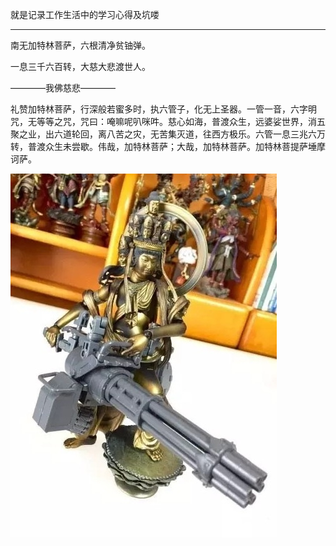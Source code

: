 就是记录工作生活中的学习心得及坑喽

------

南无加特林菩萨，六根清净贫铀弹。

一息三千六百转，大慈大悲渡世人。

————我佛慈悲————



礼赞加特林菩萨，行深般若蜜多时，执六管子，化无上圣器。一管一音，六字明咒，无等等之咒，咒曰：唵嘛呢叭咪吽。慈心如海，普渡众生，远婆娑世界，消五聚之业，出六道轮回，离八苦之灾，无苦集灭道，往西方极乐。六管一息三兆六万转，普渡众生未尝歇。伟哉，加特林菩萨；大哉，加特林菩萨。加特林菩提萨埵摩诃萨。

![jpg](jpg/ceb6ac64034f78f02ec3794c75310a55b2191c24.jpg)
